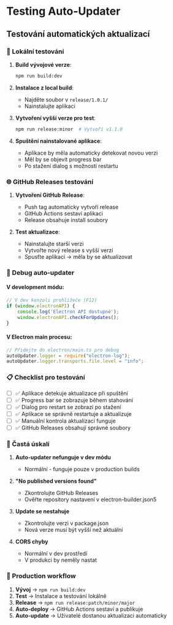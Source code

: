 # Testing Auto-Updater

## Testování automatických aktualizací

### 🧪 Lokální testování

1. **Build vývojové verze**:
   ```bash
   npm run build:dev
   ```

2. **Instalace z local build**:
   - Najděte soubor v `release/1.0.1/`
   - Nainstalujte aplikaci

3. **Vytvoření vyšší verze pro test**:
   ```bash
   npm run release:minor  # Vytvoří v1.1.0
   ```

4. **Spuštění nainstalované aplikace**:
   - Aplikace by měla automaticky detekovat novou verzi
   - Měl by se objevit progress bar
   - Po stažení dialog s možností restartu

### 🌐 GitHub Releases testování

1. **Vytvoření GitHub Release**:
   - Push tag automaticky vytvoří release
   - GitHub Actions sestaví aplikaci
   - Release obsahuje install soubory

2. **Test aktualizace**:
   - Nainstalujte starší verzi
   - Vytvořte nový release s vyšší verzí
   - Spusťte aplikaci → měla by se aktualizovat

### 🔧 Debug auto-updater

#### V development módu:
```javascript
// V dev konzoli prohlížeče (F12)
if (window.electronAPI) {
    console.log('Electron API dostupné');
    window.electronAPI.checkForUpdates();
}
```

#### V Electron main procesu:
```javascript
// Přidejte do electron/main.ts pro debug
autoUpdater.logger = require("electron-log");
autoUpdater.logger.transports.file.level = "info";
```

### 📋 Checklist pro testování

- [ ] ✅ Aplikace detekuje aktualizace při spuštění
- [ ] ✅ Progress bar se zobrazuje během stahování
- [ ] ✅ Dialog pro restart se zobrazí po stažení
- [ ] ✅ Aplikace se správně restartuje a aktualizuje
- [ ] ✅ Manuální kontrola aktualizací funguje
- [ ] ✅ GitHub Releases obsahují správné soubory

### 🚨 Častá úskalí

1. **Auto-updater nefunguje v dev módu**
   - Normální - funguje pouze v production builds

2. **"No published versions found"**
   - Zkontrolujte GitHub Releases
   - Ověřte repository nastavení v electron-builder.json5

3. **Update se nestahuje**
   - Zkontrolujte verzi v package.json
   - Nová verze musí být vyšší než aktuální

4. **CORS chyby**
   - Normální v dev prostředí
   - V produkci by neměly nastat

### 🎯 Production workflow

1. **Vývoj** → `npm run build:dev`
2. **Test** → Instalace a testování lokálně
3. **Release** → `npm run release:patch/minor/major`
4. **Auto-deploy** → GitHub Actions sestaví a publikuje
5. **Auto-update** → Uživatelé dostanou aktualizaci automaticky
